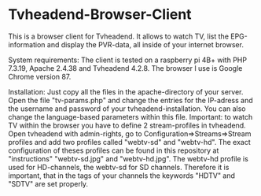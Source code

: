 # Tvheadend-Browser-Client
This is a browser client for Tvheadend. It allows to watch TV, list the EPG-information and display the PVR-data, all inside of your internet browser.

System requirements:
The client is tested on a raspberry pi 4B+ with PHP 7.3.19, Apache 2.4.38 and Tvheadend 4.2.8. The browser I use is Google Chrome version 87.

Installation:
Just copy all the files in the apache-directory of your server. Open the file "tv-params.php" and change the entries for the IP-adress and the username and password of your tvheadend-installation. You can also change the language-based parameters within this file.
Important: to watch TV within the browser you have to define 2 stream-profiles in tvheadend. Open tvheadend with admin-rights, go to Configuration=>Streams=>Stream profiles and add two profiles called "webtv-sd" and "webtv-hd". The exact configuration of theses profiles can be found in this repository at "instructions" "webtv-sd.jpg" and "webtv-hd.jpg". The webtv-hd profile is used for HD-channels, the webtv-sd for SD channels. Therefore it is important, that in the tags of your channels the keywords "HDTV" and "SDTV" are set properly.
